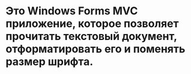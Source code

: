 # Это Windows Forms MVC приложение, которое позволяет прочитать текстовый документ, отформатировать его и поменять размер шрифта.
